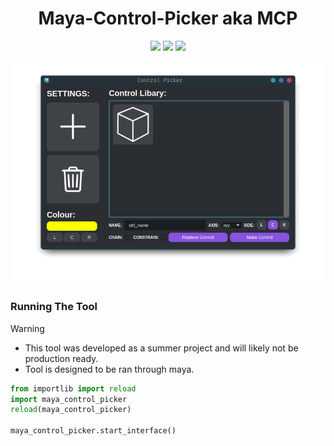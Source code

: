 <h1 align="center">Maya-Control-Picker aka MCP</h1>
<p align="center">
    <img src="https://img.shields.io/badge/Maya-37A5CC?style=for-the-badge&logo=autodeskmaya&logoColor=white">
    <img src="https://img.shields.io/badge/Python-FFD43B?style=for-the-badge&logo=python&logoColor=blue">
    <img src="https://img.shields.io/badge/Qt-41CD52?style=for-the-badge&logo=Qt&logoColor=white">
</p>
<div align="center">
    <img src="images/MCP.png" alt="Project UI" width="700"/>
</div>

### Running The Tool

> [!WARNING]
> - This tool was developed as a summer project and will likely not be production ready.
> - Tool is designed to be ran through maya.

```python
from importlib import reload
import maya_control_picker
reload(maya_control_picker)

maya_control_picker.start_interface()
```

